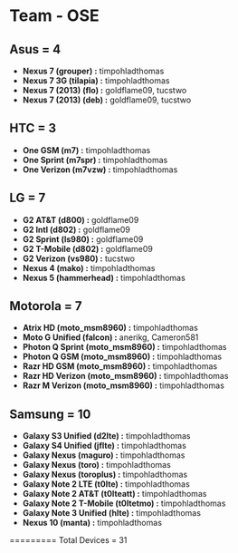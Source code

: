 Team - OSE
==========

Asus = 4
---------------------------------------------------------------------
* __Nexus 7 (grouper) :__ timpohladthomas
* __Nexus 7 3G (tilapia) :__ timpohladthomas
* __Nexus 7 (2013) (flo) :__ goldflame09, tucstwo
* __Nexus 7 (2013) (deb) :__ goldflame09, tucstwo

HTC = 3
---------------------------------------------------------------------
* __One GSM (m7) :__ timpohladthomas
* __One Sprint (m7spr) :__ timpohladthomas
* __One Verizon (m7vzw) :__ timpohladthomas

LG = 7
---------------------------------------------------------------------
* __G2 AT&T (d800) :__ goldflame09
* __G2 Intl (d802) :__ goldflame09
* __G2 Sprint (ls980) :__ goldflame09
* __G2 T-Mobile (d802) :__ goldflame09
* __G2 Verizon (vs980) :__ tucstwo
* __Nexus 4 (mako) :__ timpohladthomas
* __Nexus 5 (hammerhead) :__ timpohladthomas

Motorola = 7
---------------------------------------------------------------------
* __Atrix HD (moto_msm8960) :__ timpohladthomas
* __Moto G Unified (falcon) :__ anerikg, Cameron581
* __Photon Q Sprint (moto_msm8960) :__ timpohladthomas
* __Photon Q GSM (moto_msm8960) :__ timpohladthomas
* __Razr HD GSM (moto_msm8960) :__ timpohladthomas
* __Razr HD Verizon (moto_msm8960) :__ timpohladthomas
* __Razr M Verizon (moto_msm8960) :__ timpohladthomas

Samsung = 10
---------------------------------------------------------------------
* __Galaxy S3 Unified (d2lte) :__ timpohladthomas
* __Galaxy S4 Unified (jflte) :__ timpohladthomas
* __Galaxy Nexus (maguro) :__ timpohladthomas
* __Galaxy Nexus (toro) :__ timpohladthomas
* __Galaxy Nexus (toroplus) :__ timpohladthomas
* __Galaxy Note 2 LTE (t0lte) :__ timpohladthomas
* __Galaxy Note 2 AT&T (t0lteatt) :__ timpohladthomas
* __Galaxy Note 2 T-Mobile (t0ltetmo) :__ timpohladthomas
* __Galaxy Note 3 Unified (hlte) :__ timpohladthomas
* __Nexus 10 (manta) :__ timpohladthomas

=========
Total Devices = 31
